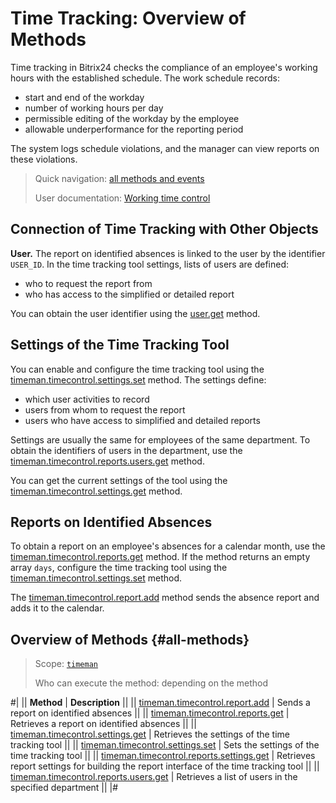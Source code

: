 # Time Tracking: Overview of Methods

Time tracking in Bitrix24 checks the compliance of an employee's working hours with the established schedule. The work schedule records:

-  start and end of the workday
-  number of working hours per day
-  permissible editing of the workday by the employee
-  allowable underperformance for the reporting period

The system logs schedule violations, and the manager can view reports on these violations.

> Quick navigation: [all methods and events](#all-methods) 
> 
> User documentation: [Working time control](https://helpdesk.bitrix24.com/open/24640398/)

## Connection of Time Tracking with Other Objects

**User.** The report on identified absences is linked to the user by the identifier `USER_ID`. In the time tracking tool settings, lists of users are defined:

-  who to request the report from
-  who has access to the simplified or detailed report

You can obtain the user identifier using the [user.get](../../user/user-get.md) method.

## Settings of the Time Tracking Tool

You can enable and configure the time tracking tool using the [timeman.timecontrol.settings.set](./timeman-timecontrol-settings-set.md) method. The settings define:

-  which user activities to record
-  users from whom to request the report
-  users who have access to simplified and detailed reports

Settings are usually the same for employees of the same department. To obtain the identifiers of users in the department, use the [timeman.timecontrol.reports.users.get](./timeman-timecontrol-reports-users-get.md) method.

You can get the current settings of the tool using the [timeman.timecontrol.settings.get](./timeman-timecontrol-settings-get.md) method.

## Reports on Identified Absences

To obtain a report on an employee's absences for a calendar month, use the [timeman.timecontrol.reports.get](./timeman-timecontrol-reports-get.md) method. If the method returns an empty array `days`, configure the time tracking tool using the [timeman.timecontrol.settings.set](./timeman-timecontrol-settings-set.md) method.

The [timeman.timecontrol.report.add](./timeman-timecontrol-report-add.md) method sends the absence report and adds it to the calendar.

## Overview of Methods {#all-methods}

> Scope: [`timeman`](../../scopes/permissions.md)
>
> Who can execute the method: depending on the method

#|
|| **Method** | **Description** ||
|| [timeman.timecontrol.report.add](./timeman-timecontrol-report-add.md) | Sends a report on identified absences ||
|| [timeman.timecontrol.reports.get](./timeman-timecontrol-reports-get.md) | Retrieves a report on identified absences ||
|| [timeman.timecontrol.settings.get](./timeman-timecontrol-settings-get.md) | Retrieves the settings of the time tracking tool ||
|| [timeman.timecontrol.settings.set](./timeman-timecontrol-settings-set.md) | Sets the settings of the time tracking tool ||
|| [timeman.timecontrol.reports.settings.get](./timeman-timecontrol-reports-settings-get.md) | Retrieves report settings for building the report interface of the time tracking tool ||
|| [timeman.timecontrol.reports.users.get](./timeman-timecontrol-reports-users-get.md) | Retrieves a list of users in the specified department ||
|#